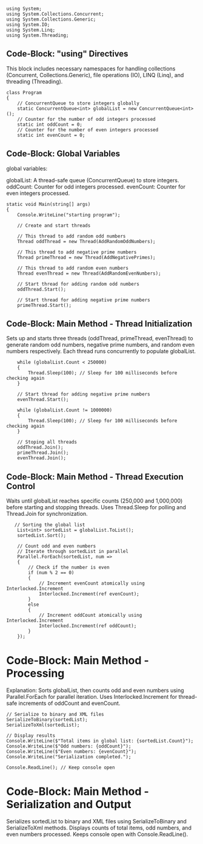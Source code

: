     using System;
    using System.Collections.Concurrent;
    using System.Collections.Generic;
    using System.IO;
    using System.Linq;
    using System.Threading;

## Code-Block: "using" Directives
This block includes necessary namespaces for handling collections (Concurrent, Collections.Generic), file operations (IO), LINQ (Linq), and threading (Threading).

    class Program
    {
        // ConcurrentQueue to store integers globally
        static ConcurrentQueue<int> globalList = new ConcurrentQueue<int>();
        // Counter for the number of odd integers processed
        static int oddCount = 0;
        // Counter for the number of even integers processed
        static int evenCount = 0;

## Code-Block: Global Variables

global variables:

globalList: A thread-safe queue (ConcurrentQueue<int>) to store integers.
oddCount: Counter for odd integers processed.
evenCount: Counter for even integers processed.


    static void Main(string[] args)
    {
        Console.WriteLine("starting program");
    
        // Create and start threads
    
        // This thread to add random odd numbers
        Thread oddThread = new Thread(AddRandomOddNumbers);
    
        // This thread to add negative prime numbers
        Thread primeThread = new Thread(AddNegativePrimes);
    
        // This thread to add random even numbers
        Thread evenThread = new Thread(AddRandomEvenNumbers);
    
        // Start thread for adding random odd numbers
        oddThread.Start();
    
        // Start thread for adding negative prime numbers
        primeThread.Start();
## Code-Block: Main Method - Thread Initialization
Sets up and starts three threads (oddThread, primeThread, evenThread) to generate random odd numbers, negative prime numbers, and random even numbers respectively. Each thread runs concurrently to populate globalList.


        while (globalList.Count < 250000)
        {
            Thread.Sleep(100); // Sleep for 100 milliseconds before checking again
        }
        
        // Start thread for adding negative prime numbers
        evenThread.Start();
        
        while (globalList.Count != 1000000)
        {
            Thread.Sleep(100); // Sleep for 100 milliseconds before checking again
        }
        
        // Stoping all threads
        oddThread.Join();
        primeThread.Join();
        evenThread.Join();

## Code-Block: Main Method - Thread Execution Control
Waits until globalList reaches specific counts (250,000 and 1,000,000) before starting and stopping threads. Uses Thread.Sleep for polling and Thread.Join for synchronization.


       // Sorting the global list
        List<int> sortedList = globalList.ToList();
        sortedList.Sort();
    
        // Count odd and even numbers
        // Iterate through sortedList in parallel
        Parallel.ForEach(sortedList, num =>
        {
            // Check if the number is even
            if (num % 2 == 0)
            {
                // Increment evenCount atomically using Interlocked.Increment
                Interlocked.Increment(ref evenCount);
            }
            else
            {
                // Increment oddCount atomically using Interlocked.Increment
                Interlocked.Increment(ref oddCount);
            }
        });

# Code-Block: Main Method - Processing
Explanation: Sorts globalList, then counts odd and even numbers using Parallel.ForEach for parallel iteration. Uses Interlocked.Increment for thread-safe increments of oddCount and evenCount.

    // Serialize to binary and XML files
    SerializeToBinary(sortedList);
    SerializeToXml(sortedList);

    // Display results
    Console.WriteLine($"Total items in global list: {sortedList.Count}");
    Console.WriteLine($"Odd numbers: {oddCount}");
    Console.WriteLine($"Even numbers: {evenCount}");
    Console.WriteLine("Serialization completed.");

    Console.ReadLine(); // Keep console open

# Code-Block: Main Method - Serialization and Output
Serializes sortedList to binary and XML files using SerializeToBinary and SerializeToXml methods. Displays counts of total items, odd numbers, and even numbers processed. Keeps console open with Console.ReadLine().
